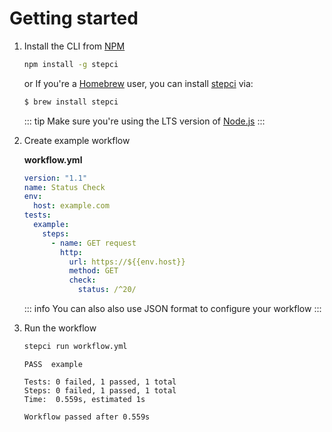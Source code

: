 # Getting started

1. Install the CLI from [NPM](https://www.npmjs.com/package/stepci)

    ```sh
    npm install -g stepci
    ```

    or If you're a [Homebrew](https://brew.sh/) user, you can install [stepci](https://formulae.brew.sh/formula/stepci) via:

    ```sh
    $ brew install stepci
    ```

    ::: tip
    Make sure you're using the LTS version of [Node.js](https://nodejs.org/en/)
    :::

2. Create example workflow

    **workflow.yml**

    ```yaml
    version: "1.1"
    name: Status Check
    env:
      host: example.com
    tests:
      example:
        steps:
          - name: GET request
            http:
              url: https://${{env.host}}
              method: GET
              check:
                status: /^20/
    ```

    ::: info
    You can also also use JSON format to configure your workflow
    :::

3. Run the workflow

    ```sh
    stepci run workflow.yml
    ```

    ```
    PASS  example

    Tests: 0 failed, 1 passed, 1 total
    Steps: 0 failed, 1 passed, 1 total
    Time:  0.559s, estimated 1s

    Workflow passed after 0.559s
    ```
